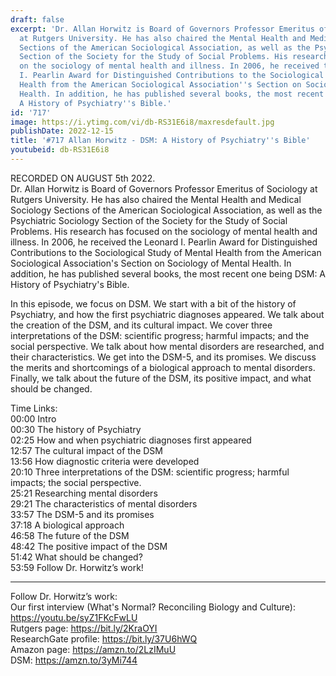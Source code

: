 ```yaml
---
draft: false
excerpt: 'Dr. Allan Horwitz is Board of Governors Professor Emeritus of Sociology
  at Rutgers University. He has also chaired the Mental Health and Medical Sociology
  Sections of the American Sociological Association, as well as the Psychiatric Sociology
  Section of the Society for the Study of Social Problems. His research has focused
  on the sociology of mental health and illness. In 2006, he received the Leonard
  I. Pearlin Award for Distinguished Contributions to the Sociological Study of Mental
  Health from the American Sociological Association''s Section on Sociology of Mental
  Health. In addition, he has published several books, the most recent one being DSM:
  A History of Psychiatry''s Bible.'
id: '717'
image: https://i.ytimg.com/vi/db-RS31E6i8/maxresdefault.jpg
publishDate: 2022-12-15
title: '#717 Allan Horwitz - DSM: A History of Psychiatry''s Bible'
youtubeid: db-RS31E6i8
---
```

RECORDED ON AUGUST 5th 2022.  
Dr. Allan Horwitz is Board of Governors Professor Emeritus of Sociology at Rutgers University. He has also chaired the Mental Health and Medical Sociology Sections of the American Sociological Association, as well as the Psychiatric Sociology Section of the Society for the Study of Social Problems. His research has focused on the sociology of mental health and illness. In 2006, he received the Leonard I. Pearlin Award for Distinguished Contributions to the Sociological Study of Mental Health from the American Sociological Association's Section on Sociology of Mental Health. In addition, he has published several books, the most recent one being DSM: A History of Psychiatry's Bible.

In this episode, we focus on DSM. We start with a bit of the history of Psychiatry, and how the first psychiatric diagnoses appeared. We talk about the creation of the DSM, and its cultural impact. We cover three interpretations of the DSM: scientific progress; harmful impacts; and the social perspective. We talk about how mental disorders are researched, and their characteristics. We get into the DSM-5, and its promises. We discuss the merits and shortcomings of a biological approach to mental disorders. Finally, we talk about the future of the DSM, its positive impact, and what should be changed.

Time Links:  
00:00 Intro  
00:30  The history of Psychiatry  
02:25  How and when psychiatric diagnoses first appeared  
12:57  The cultural impact of the DSM  
13:56  How diagnostic criteria were developed  
20:10  Three interpretations of the DSM: scientific progress; harmful impacts; the social perspective.  
25:21  Researching mental disorders  
29:21  The characteristics of mental disorders  
33:57  The DSM-5 and its promises  
37:18  A biological approach  
46:58  The future of the DSM  
48:42  The positive impact of the DSM  
51:42  What should be changed?  
53:59  Follow Dr. Horwitz’s work!

---

Follow Dr. Horwitz’s work:  
Our first interview (What's Normal? Reconciling Biology and Culture): https://youtu.be/syZ1FKcFwLU  
Rutgers page: https://bit.ly/2KraOYI  
ResearchGate profile: https://bit.ly/37U6hWQ  
Amazon page: https://amzn.to/2LzIMuU  
DSM: https://amzn.to/3yMi744
